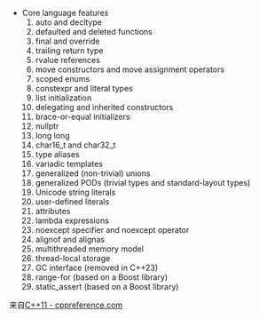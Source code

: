 
- Core language features
  1. auto and decltype
  2. defaulted and deleted functions
  3. final and override
  4. trailing return type
  5. rvalue references
  6. move constructors and move assignment operators
  7. scoped enums
  8. constexpr and literal types
  9. list initialization
  10. delegating and inherited constructors
  11. brace-or-equal initializers
  12. nullptr
  13. long long
  14. char16_t and char32_t
  15. type aliases
  16. variadic templates
  17. generalized (non-trivial) unions
  18. generalized PODs (trivial types and standard-layout types)
  19. Unicode string literals
  20. user-defined literals
  21. attributes
  22. lambda expressions
  23. noexcept specifier and noexcept operator
  24. alignof and alignas
  25. multithreaded memory model
  26. thread-local storage
  27. GC interface (removed in C++23)
  28. range-for (based on a Boost library)
  29. static_assert (based on a Boost library)

来自[C++11 - cppreference.com](https://en.cppreference.com/w/cpp/11)
